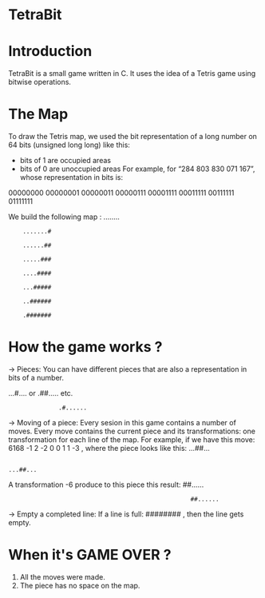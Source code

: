 # TetraBit

# Introduction
TetraBit is a small game written in C. It uses the idea of a Tetris game using bitwise operations.

# The Map
To draw the Tetris map, we used the bit representation of a long number on 64 bits (unsigned long long) like this:
  - bits of 1 are occupied areas
  - bits of 0 are unoccupied areas
For example, for “284 803 830 071 167”, whose representation in bits is:

00000000 00000001 00000011 00000111 00001111 00011111 00111111 01111111

We build the following map : 
        ........
        
        .......#
        
        ......##
        
        .....###
        
        ....####
        
        ...#####
        
        ..######
        
        .#######
        
        
# How the game works ? 
-> Pieces: You can have different pieces that are also a representation in bits of a number. 

   ...#....   or  .##.....   etc.
   
                  .#......   
-> Moving of a piece: Every sesion in this game contains a number of moves. Every move contains the current piece and its transformations: one transformation for each line of the map.
For example, if we have this move: 6168 -1 2 -2 0 0 1 1 -3 , where the piece looks like this: ...##...

                                                                                              ...##...
                                                                                              
A transformation -6 produce to this piece this result: 
                                                       ##......

                                                       ##......

-> Empty a completed line: If a line is full: ######## , then the line gets empty.

# When it's GAME OVER ?
1. All the moves were made.
2. The piece has no space on the map.
       

 
